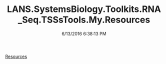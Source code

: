 ﻿---
title: LANS.SystemsBiology.Toolkits.RNA_Seq.TSSsTools.My.Resources
date: 6/13/2016 6:38:13 PM
---

[Resources](T-LANS.SystemsBiology.Toolkits.RNA_Seq.TSSsTools.My.Resources.Resources.html)
